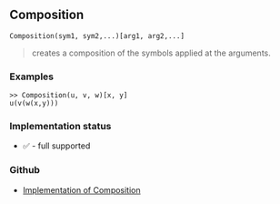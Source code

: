 ## Composition

```
Composition(sym1, sym2,...)[arg1, arg2,...]
```

> creates a composition of the symbols applied at the arguments.


### Examples

```
>> Composition(u, v, w)[x, y]
u(v(w(x,y)))
```






### Implementation status

* &#x2705; - full supported

### Github

* [Implementation of Composition](https://github.com/axkr/symja_android_library/blob/master/symja_android_library/matheclipse-core/src/main/java/org/matheclipse/core/builtin/ListFunctions.java#L1666) 
